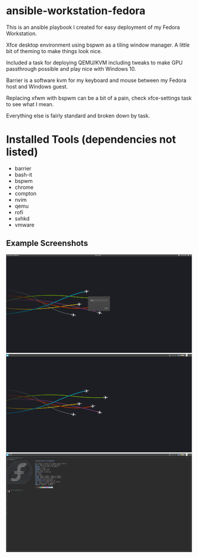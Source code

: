 # ansible-workstation-fedora

This is an ansible playbook I created for easy deployment of my Fedora Workstation.

Xfce desktop environment using bspwm as a tiling window manager. A little bit of theming to make things look nice.

Included a task for deploying QEMU/KVM including tweaks to make GPU passthrough possible and play nice with Windows 10.

Barrier is a software kvm for my keyboard and mouse between my Fedora host and Windows guest.

Replacing xfwm with bspwm can be a bit of a pain, check xfce-settings task to see what I mean.

Everything else is fairly standard and broken down by task.

# Installed Tools (dependencies not listed)
- barrier
- bash-it
- bspwm
- chrome
- compton
- nvim
- qemu
- rofi
- sxhkd
- vmware

## Example Screenshots
![Example Lockscreen](https://raw.githubusercontent.com/kamilwilk/ansible-workstation-fedora/master/screenshots/1.png)
![Example Desktop](https://raw.githubusercontent.com/kamilwilk/ansible-workstation-fedora/master/screenshots/2.png)
![Example Terminal](https://raw.githubusercontent.com/kamilwilk/ansible-workstation-fedora/master/screenshots/3.png)

